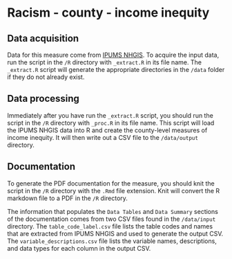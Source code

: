 # Racism - county - income inequity
## Data acquisition
Data for this measure come from [IPUMS NHGIS](https://www.nhgis.org). To acquire the input data, run the script in the `/R` directory with `_extract.R` in its file name. The `_extract.R` script will generate the appropriate directories in the `/data` folder if they do not already exist. 

## Data processing
Immediately after you have run the `_extract.R` script, you should run the script in the `/R` directory with `_proc.R` in its file name. This script will load the IPUMS NHGIS data into R and create the county-level measures of income inequity. It will then write out a CSV file to the `/data/output` directory. 

## Documentation
To generate the PDF documentation for the measure, you should knit the script in the `/R` directory with the `.Rmd` file extension. Knit will convert the R markdown file to a PDF in the `/R` directory. 

The information that populates the `Data Tables` and `Data Summary` sections of the documentation comes from two CSV files found in the `/data/input` directory. The `table_code_label.csv` file lists the table codes and names that are extracted from IPUMS NHGIS and used to generate the output CSV. The `variable_descriptions.csv` file lists the variable names, descriptions, and data types for each column in the output CSV. 